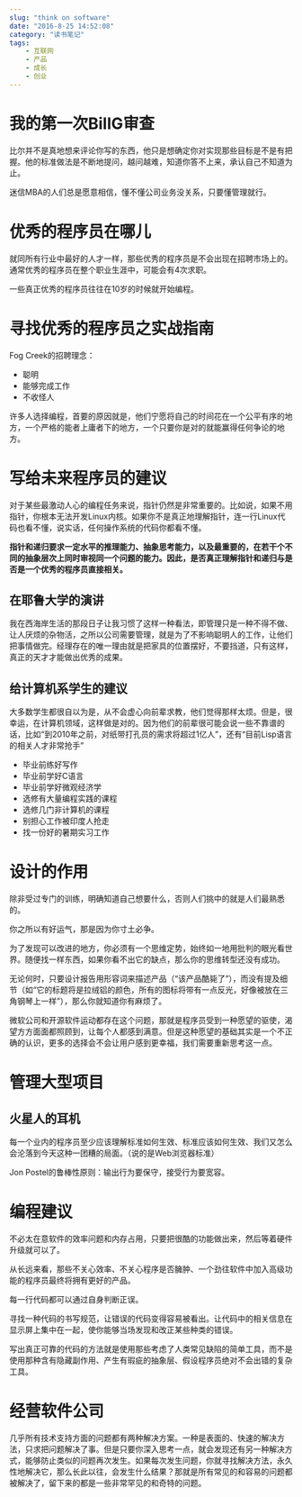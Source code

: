 ```yaml
---
slug: "think on software"
date: "2016-8-25 14:52:08"
category: "读书笔记"
tags:
    - 互联网
    - 产品
    - 成长
    - 创业
---
```

# 我的第一次BillG审查

比尔并不是真地想来评论你写的东西，他只是想确定你对实现那些目标是不是有把握。他的标准做法是不断地提问，越问越难，知道你答不上来，承认自己不知道为止。

迷信MBA的人们总是愿意相信，懂不懂公司业务没关系，只要懂管理就行。

# 优秀的程序员在哪儿

就同所有行业中最好的人才一样，那些优秀的程序员是不会出现在招聘市场上的。通常优秀的程序员在整个职业生涯中，可能会有4次求职。

一些真正优秀的程序员往往在10岁的时候就开始编程。

# 寻找优秀的程序员之实战指南

Fog Creek的招聘理念：

- 聪明
- 能够完成工作
- 不收怪人

许多人选择编程，首要的原因就是，他们宁愿将自己的时间花在一个公平有序的地方，一个严格的能者上庸者下的地方，一个只要你是对的就能赢得任何争论的地方。

# 写给未来程序员的建议

对于某些最激动人心的编程任务来说，指针仍然是非常重要的。比如说，如果不用指针，你根本无法开发Linux内核。如果你不是真正地理解指针，连一行Linux代码也看不懂，说实话，任何操作系统的代码你都看不懂。

**指针和递归要求一定水平的推理能力、抽象思考能力，以及最重要的，在若干个不同的抽象层次上同时审视同一个问题的能力。因此，是否真正理解指针和递归与是否是一个优秀的程序员直接相关。**

## 在耶鲁大学的演讲

我在西海岸生活的那段日子让我习惯了这样一种看法，即管理只是一种不得不做、让人厌烦的杂物活，之所以公司需要管理，就是为了不影响聪明人的工作，让他们把事情做完。经理存在的唯一理由就是把家具的位置摆好，不要挡道，只有这样，真正的天才才能做出优秀的成果。

## 给计算机系学生的建议

大多数学生都很自以为是，从不会虚心向前辈求教，他们觉得那样太烦。但是，很幸运，在计算机领域，这样做是对的。因为他们的前辈很可能会说一些不靠谱的话，比如“到2010年之前，对纸带打孔员的需求将超过1亿人”，还有“目前Lisp语言的相关人才非常抢手”

- 毕业前练好写作
- 毕业前学好C语言
- 毕业前学好微观经济学
- 选修有大量编程实践的课程
- 选修几门非计算机的课程
- 别担心工作被印度人抢走
- 找一份好的暑期实习工作

# 设计的作用

除非受过专门的训练，明确知道自己想要什么，否则人们挑中的就是人们最熟悉的。

你之所以有好运气，那是因为你寸土必争。

为了发现可以改进的地方，你必须有一个思维定势，始终如一地用批判的眼光看世界。随便找一样东西，如果你看不出它的缺点，那么你的思维转型还没有成功。

无论何时，只要设计报告用形容词来描述产品（“该产品酷毙了”），而没有提及细节（如“它的标题将是拉绒铝的颜色，所有的图标将带有一点反光，好像被放在三角钢琴上一样”），那么你就知道你有麻烦了。

微软公司和开源软件运动都存在这个问题，那就是程序员受到一种愿望的驱使，渴望方方面面都照顾到，让每个人都感到满意。但是这种愿望的基础其实是一个不正确的认识，更多的选择会不会让用户感到更幸福，我们需要重新思考这一点。

# 管理大型项目

## 火星人的耳机

每一个业内的程序员至少应该理解标准如何生效、标准应该如何生效、我们又怎么会沦落到今天这种一团糟的局面。（说的是Web浏览器标准）

Jon Postel的鲁棒性原则：输出行为要保守，接受行为要宽容。

# 编程建议

不必太在意软件的效率问题和内存占用，只要把很酷的功能做出来，然后等着硬件升级就可以了。

从长远来看，那些不关心效率、不关心程序是否臃肿、一个劲往软件中加入高级功能的程序员最终将拥有更好的产品。

每一行代码都可以通过自身判断正误。

寻找一种代码的书写规范，让错误的代码变得容易被看出。让代码中的相关信息在显示屏上集中在一起，使你能够当场发现和改正某些种类的错误。

写出真正可靠的代码的方法就是使用那些考虑了人类常见缺陷的简单工具，而不是使用那种含有隐藏副作用、产生有瑕疵的抽象层、假设程序员绝对不会出错的复杂工具。

# 经营软件公司

几乎所有技术支持方面的问题都有两种解决方案。一种是表面的、快速的解决方法，只求把问题解决了事。但是只要你深入思考一点，就会发现还有另一种解决方式，能够防止类似的问题再次发生。如果每次发生问题，你就寻找解决方法，永久性地解决它，那么长此以往，会发生什么结果？那就是所有常见的和容易的问题都被解决了，留下来的都是一些非常罕见的和奇特的问题。


